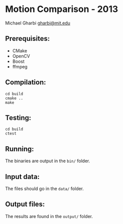 Motion Comparison - 2013
=================
Michael Gharbi <gharbi@mit.edu>

Prerequisites:
--------------
* CMake
* OpenCV
* Boost
* ffmpeg

Compilation:
------------
```
cd build  
cmake ..  
make  
```

Testing:
-------
```
cd build  
ctest
```

Running:
--------
The binaries are output in the `bin/` folder. 

Input data:
-----------
The files should go in the `data/` folder.

Output files:
-------------
The results are found in the `output/` folder.
